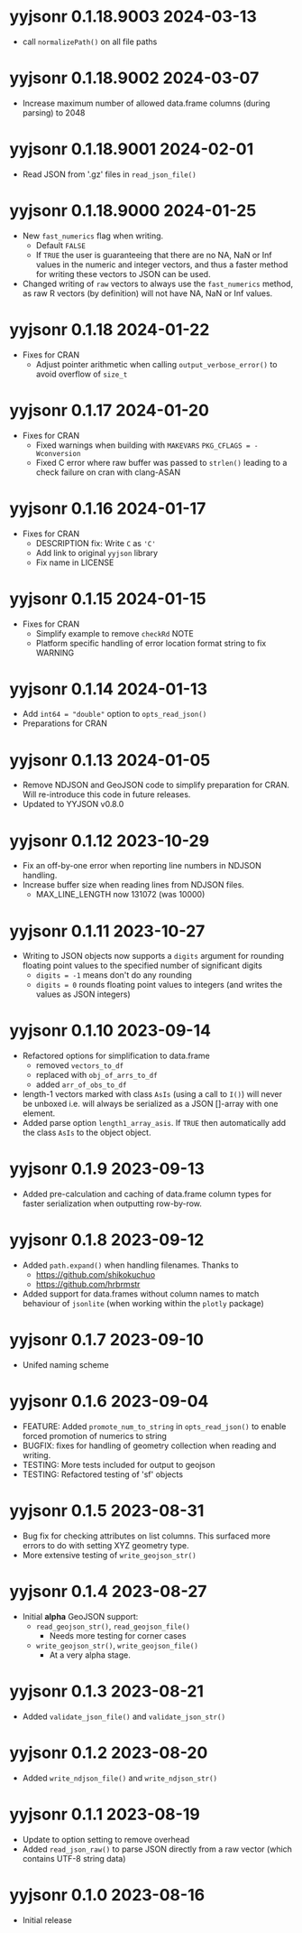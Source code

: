 

# yyjsonr 0.1.18.9003 2024-03-13

* call `normalizePath()` on all file paths

# yyjsonr 0.1.18.9002 2024-03-07

* Increase maximum number of allowed data.frame columns (during parsing) to 2048

# yyjsonr 0.1.18.9001 2024-02-01

* Read JSON from '.gz' files in `read_json_file()`

# yyjsonr 0.1.18.9000 2024-01-25

* New `fast_numerics` flag when writing.
    * Default `FALSE`
    * If `TRUE` the user is guaranteeing that there are no NA, NaN or Inf values
      in the numeric and integer vectors, and thus a faster method for writing
      these vectors to JSON can be used.
* Changed writing of `raw` vectors to always use the `fast_numerics` method,
  as raw R vectors (by definition) will not have NA, NaN or Inf values.

# yyjsonr 0.1.18 2024-01-22

* Fixes for CRAN
    * Adjust pointer arithmetic when calling `output_verbose_error()` to
      avoid overflow of `size_t`

# yyjsonr 0.1.17 2024-01-20

* Fixes for CRAN
    * Fixed warnings when building with `MAKEVARS` `PKG_CFLAGS = -Wconversion` 
    * Fixed C error where raw buffer was passed to `strlen()` leading to 
      a check failure on cran with clang-ASAN

# yyjsonr 0.1.16 2024-01-17

* Fixes for CRAN
    * DESCRIPTION fix: Write `C` as `'C'`
    * Add link to original `yyjson` library
    * Fix name in LICENSE

# yyjsonr 0.1.15 2024-01-15

* Fixes for CRAN
    * Simplify example to remove `checkRd` NOTE
    * Platform specific handling of error location format string to fix WARNING

# yyjsonr 0.1.14 2024-01-13

* Add `int64 = "double"` option to `opts_read_json()`
* Preparations for CRAN

# yyjsonr 0.1.13 2024-01-05

* Remove NDJSON and GeoJSON code to simplify preparation for CRAN.  Will 
  re-introduce this code in future releases.
* Updated to YYJSON v0.8.0

# yyjsonr 0.1.12 2023-10-29

* Fix an off-by-one error when reporting line numbers in NDJSON handling.
* Increase buffer size when reading lines from NDJSON files.
    * MAX_LINE_LENGTH now 131072 (was 10000)

# yyjsonr 0.1.11 2023-10-27

* Writing to JSON objects now supports a `digits` argument for rounding floating 
  point values to the specified number of significant digits
    * `digits = -1` means don't do any rounding
    * `digits = 0` rounds floating point values to integers (and writes the 
      values as JSON integers)

# yyjsonr 0.1.10 2023-09-14

* Refactored options for simplification to data.frame
    * removed `vectors_to_df`
    * replaced with `obj_of_arrs_to_df`
    * added `arr_of_obs_to_df`
* length-1 vectors marked with class `AsIs` (using a call to `I()`) will
  never be unboxed i.e. will always be serialized as a JSON []-array with 
  one element.
* Added parse option `length1_array_asis`.  If `TRUE` then automatically add
  the class `AsIs` to the object object.

# yyjsonr 0.1.9 2023-09-13

* Added pre-calculation and caching of data.frame column types for faster
  serialization when outputting row-by-row.

# yyjsonr 0.1.8 2023-09-12

* Added `path.expand()` when handling filenames. Thanks to
    * https://github.com/shikokuchuo
    * https://github.com/hrbrmstr
* Added support for data.frames without column names to match 
  behaviour of `jsonlite` (when working within the `plotly` package)

# yyjsonr 0.1.7 2023-09-10

* Unifed naming scheme

# yyjsonr 0.1.6 2023-09-04

* FEATURE: Added `promote_num_to_string` in `opts_read_json()` to enable 
  forced promotion of numerics to string
* BUGFIX: fixes for handling of geometry collection when reading and writing.
* TESTING: More tests included for output to geojson
* TESTING: Refactored testing of 'sf' objects

# yyjsonr 0.1.5  2023-08-31

* Bug fix for checking attributes on list columns.  This surfaced more
  errors to do with setting XYZ geometry type.
* More extensive testing of `write_geojson_str()`

# yyjsonr 0.1.4  2023-08-27

* Initial **alpha** GeoJSON support:
    * `read_geojson_str()`, `read_geojson_file()`
        * Needs more testing for corner cases
    * `write_geojson_str()`, `write_geojson_file()`
        * At a very alpha stage.

# yyjsonr 0.1.3  2023-08-21

* Added `validate_json_file()` and `validate_json_str()`

# yyjsonr 0.1.2  2023-08-20

* Added `write_ndjson_file()` and `write_ndjson_str()`

# yyjsonr 0.1.1  2023-08-19

* Update to option setting to remove overhead
* Added `read_json_raw()` to parse JSON directly from a raw vector (which
  contains UTF-8 string data)

# yyjsonr 0.1.0  2023-08-16

* Initial release
